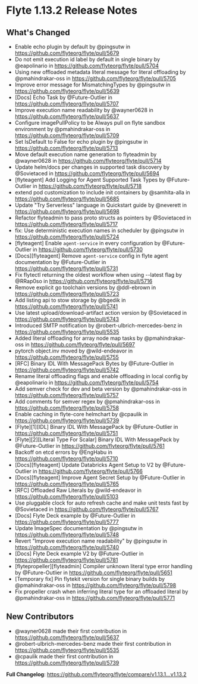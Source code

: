 # Flyte 1.13.2 Release Notes

## What's Changed
* Enable echo plugin by default by @pingsutw in https://github.com/flyteorg/flyte/pull/5679
* Do not emit execution id label by default in single binary by @eapolinario in https://github.com/flyteorg/flyte/pull/5704
* Using new offloaded metadata literal message for literal offloading by @pmahindrakar-oss in https://github.com/flyteorg/flyte/pull/5705
* Improve error message for MismatchingTypes by @pingsutw in https://github.com/flyteorg/flyte/pull/5639
* [Docs] Echo Task by @Future-Outlier in https://github.com/flyteorg/flyte/pull/5707
* Improve execution name readability by @wayner0628 in https://github.com/flyteorg/flyte/pull/5637
* Configure imagePullPolicy to be Always pull on flyte sandbox environment by @pmahindrakar-oss in https://github.com/flyteorg/flyte/pull/5709
* Set IsDefault to False for echo plugin by @pingsutw in https://github.com/flyteorg/flyte/pull/5713
* Move default execution name generation to flyteadmin by @wayner0628 in https://github.com/flyteorg/flyte/pull/5714
* Update helm/docs per changes in supported task discovery by @Sovietaced in https://github.com/flyteorg/flyte/pull/5694
* [flyteagent] Add Logging for Agent Supported Task Types by @Future-Outlier in https://github.com/flyteorg/flyte/pull/5718
* extend pod customization to include init containers by @samhita-alla in https://github.com/flyteorg/flyte/pull/5685
* Update "Try Serverless" language in Quickstart guide by @neverett in https://github.com/flyteorg/flyte/pull/5698
* Refactor flyteadmin to pass proto structs as pointers by @Sovietaced in https://github.com/flyteorg/flyte/pull/5717
* fix: Use deterministic execution names in scheduler by @pingsutw in https://github.com/flyteorg/flyte/pull/5724
* [flyteagent] Enable `agent-service` in every configuration  by @Future-Outlier in https://github.com/flyteorg/flyte/pull/5730
* [Docs][flyteagent] Remove `agent-service` config in flyte agent documentation by @Future-Outlier in https://github.com/flyteorg/flyte/pull/5731
* Fix flytectl returning the oldest workflow when using --latest flag by @RRap0so in https://github.com/flyteorg/flyte/pull/5716
* Remove explicit go toolchain versions by @ddl-ebrown in https://github.com/flyteorg/flyte/pull/5723
* Add listing api to stow storage by @bgedik in https://github.com/flyteorg/flyte/pull/5741
* Use latest upload/download-artifact action version by @Sovietaced in https://github.com/flyteorg/flyte/pull/5743
* Introduced SMTP notification by @robert-ulbrich-mercedes-benz in https://github.com/flyteorg/flyte/pull/5535
* Added literal offloading for array node map tasks by @pmahindrakar-oss in https://github.com/flyteorg/flyte/pull/5697
* pytorch object.inv moved by @wild-endeavor in https://github.com/flyteorg/flyte/pull/5755
* [RFC] Binary IDL With MessagePack Bytes by @Future-Outlier in https://github.com/flyteorg/flyte/pull/5742
* Rename literal offloading flags and enable offloading in local config by @eapolinario in https://github.com/flyteorg/flyte/pull/5754
* Add semver check for dev and beta version by @pmahindrakar-oss in https://github.com/flyteorg/flyte/pull/5757
* Add comments for semver regex by @pmahindrakar-oss in https://github.com/flyteorg/flyte/pull/5758
* Enable caching in flyte-core helmchart by @cpaulik in https://github.com/flyteorg/flyte/pull/5739
* [Flyte][1][IDL] Binary IDL With MessagePack by @Future-Outlier in https://github.com/flyteorg/flyte/pull/5751
* [Flyte][2][Literal Type For Scalar] Binary IDL With MessagePack by @Future-Outlier in https://github.com/flyteorg/flyte/pull/5761
* Backoff on etcd errors by @EngHabu in https://github.com/flyteorg/flyte/pull/5710
* [Docs][flyteagent] Update Databricks Agent Setup to V2 by @Future-Outlier in https://github.com/flyteorg/flyte/pull/5766
* [Docs][flyteagent] Improve Agent Secret Setup by @Future-Outlier in https://github.com/flyteorg/flyte/pull/5765
* [RFC] Offloaded Raw Literals by @wild-endeavor in https://github.com/flyteorg/flyte/pull/5103
* Use pluggable clock for auto refresh cache and make unit tests fast by @Sovietaced in https://github.com/flyteorg/flyte/pull/5767
* [Docs] Flyte Deck example by @Future-Outlier in https://github.com/flyteorg/flyte/pull/5777
* Update ImageSpec documentation by @pingsutw in https://github.com/flyteorg/flyte/pull/5748
* Revert "Improve execution name readability" by @pingsutw in https://github.com/flyteorg/flyte/pull/5740
* [Docs] Flyte Deck example V2 by @Future-Outlier in https://github.com/flyteorg/flyte/pull/5781
* [flytepropeller][flyteadmin] Compiler unknown literal type error handling by @Future-Outlier in https://github.com/flyteorg/flyte/pull/5651
* [Temporary fix] Pin flytekit version for single binary builds by @pmahindrakar-oss in https://github.com/flyteorg/flyte/pull/5798
* Fix propeller crash when inferring literal type for an offloaded literal by @pmahindrakar-oss in https://github.com/flyteorg/flyte/pull/5771

## New Contributors
* @wayner0628 made their first contribution in https://github.com/flyteorg/flyte/pull/5637
* @robert-ulbrich-mercedes-benz made their first contribution in https://github.com/flyteorg/flyte/pull/5535
* @cpaulik made their first contribution in https://github.com/flyteorg/flyte/pull/5739

**Full Changelog**: https://github.com/flyteorg/flyte/compare/v1.13.1...v1.13.2

